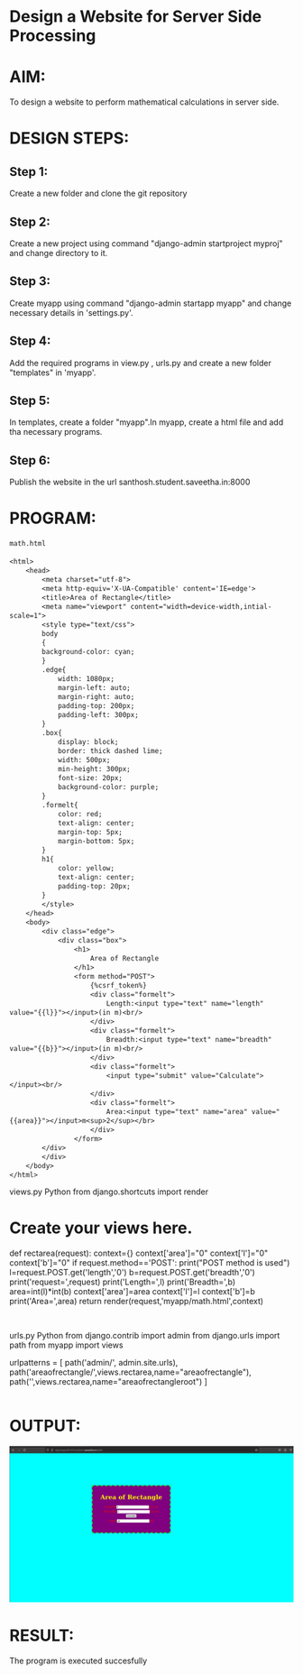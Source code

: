 # Design a Website for Server Side Processing

# AIM:

To design a website to perform mathematical calculations in server side.



# DESIGN STEPS:

## Step 1:
Create a new folder and clone the git repository


## Step 2:
Create a new project using command "django-admin startproject myproj" and change
directory to it.


## Step 3:
Create myapp using command "django-admin startapp myapp" and change necessary details
in 'settings.py'.


## Step 4:
Add the required programs in view.py , urls.py and create a new folder "templates" in 'myapp'.



## Step 5:
In templates, create a folder "myapp".In myapp, create a html file and add tha necessary
programs.

## Step 6:
Publish the website in the url santhosh.student.saveetha.in:8000



# PROGRAM:
```
math.html 

<html>
    <head>
        <meta charset="utf-8">
        <meta http-equiv='X-UA-Compatible' content='IE=edge'>
        <title>Area of Rectangle</title>
        <meta name="viewport" content="width=device-width,intial-scale=1">
        <style type="text/css">
        body
        {
        background-color: cyan;
        }
        .edge{
            width: 1080px;
            margin-left: auto;
            margin-right: auto;
            padding-top: 200px;
            padding-left: 300px;
        }
        .box{
            display: block;
            border: thick dashed lime;
            width: 500px;
            min-height: 300px;
            font-size: 20px;
            background-color: purple;
        }
        .formelt{
            color: red;
            text-align: center;
            margin-top: 5px;
            margin-bottom: 5px;
        }
        h1{
            color: yellow;
            text-align: center;
            padding-top: 20px;
        }
        </style>
    </head>
    <body>
        <div class="edge">
            <div class="box">
                <h1>
                    Area of Rectangle
                </h1>
                <form method="POST">
                    {%csrf_token%}
                    <div class="formelt">
                        Length:<input type="text" name="length" value="{{l}}"></input>(in m)<br/>
                    </div>
                    <div class="formelt">
                        Breadth:<input type="text" name="breadth" value="{{b}}"></input>(in m)<br/>
                    </div>
                    <div class="formelt">
                        <input type="submit" value="Calculate"></input><br/>
                    </div>
                    <div class="formelt">
                        Area:<input type="text" name="area" value="{{area}}"></input>m<sup>2</sup></br>
                    </div>
                </form>
        </div>
        </div>
    </body>
</html>
```
views.py
Python
from django.shortcuts import render

# Create your views here.
def rectarea(request):
    context={}
    context['area']="0"
    context['l']="0"
    context['b']="0"
    if request.method=='POST':
        print("POST method is used")
        l=request.POST.get('length','0')
        b=request.POST.get('breadth','0')
        print('request=',request)
        print('Length=',l)
        print('Breadth=',b)
        area=int(l)*int(b)
        context['area']=area
        context['l']=l
        context['b']=b
        print('Area=',area)
    return render(request,'myapp/math.html',context)
 ```   


```
urls.py
Python
from django.contrib import admin
from django.urls import path
from myapp import views

urlpatterns = [
    path('admin/', admin.site.urls),
    path('areaofrectangle/',views.rectarea,name="areaofrectangle"),
    path('',views.rectarea,name="areaofrectangleroot")
]
```
```


# OUTPUT:
![image](./WhatsApp%20Image%202023-01-28%20at%2023.40.26.jpeg)

# RESULT:

The program is executed succesfully
